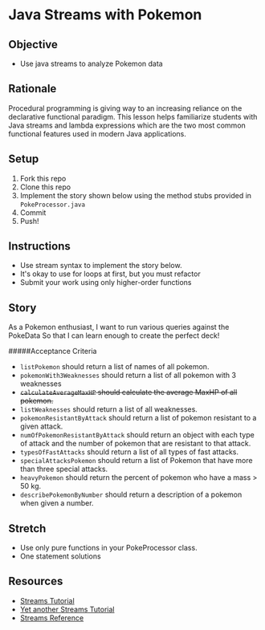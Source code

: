# Java Streams with Pokemon

## Objective

* Use java streams to analyze Pokemon data

## Rationale

Procedural programming is giving way to an increasing reliance on the declarative functional paradigm.  This lesson helps familiarize students with Java streams and lambda expressions which are the two most common functional features used in modern Java applications.

## Setup

1. Fork this repo
1. Clone this repo
1. Implement the story shown below using the method stubs provided in `PokeProcessor.java`
1. Commit
1. Push!

## Instructions

* Use stream syntax to implement the story below.
* It's okay to use for loops at first, but you must refactor
* Submit your work using only higher-order functions

## Story

As a Pokemon enthusiast,
I want to run various queries against the PokeData
So that I can learn enough to create the perfect deck!

#####Acceptance Criteria
* `listPokemon` should return a list of names of all pokemon.
* `pokemonWith3Weaknesses` should return a list of all pokemon with 3 weaknesses
* ~~`calculateAverageMaxHP` should calculate the average MaxHP of all pokemon.~~
* `listWeaknesses` should return a list of all weaknesses.
* `pokemonResistantByAttack` should return a list of pokemon resistant to a given attack.
* `numOfPokemonResistantByAttack` should return an object with each type of attack and the number of pokemon that are resistant to that attack.
* `typesOfFastAttacks` should return a list of all types of fast attacks.
* `specialAttacksPokemon` should return a list of Pokemon that have more than three special attacks.
* `heavyPokemon` should return the percent of pokemon who have a mass > 50 kg.
* `describePokemonByNumber` should return a description of a pokemon when given a number.


## Stretch

* Use only pure functions in your PokeProcessor class.
* One statement solutions

## Resources

* [Streams Tutorial](https://winterbe.com/posts/2014/07/31/java8-stream-tutorial-examples/)
* [Yet another Streams Tutorial](https://stackify.com/streams-guide-java-8/)
* [Streams Reference](https://docs.oracle.com/javase/8/docs/api/java/util/stream/package-summary.html)
